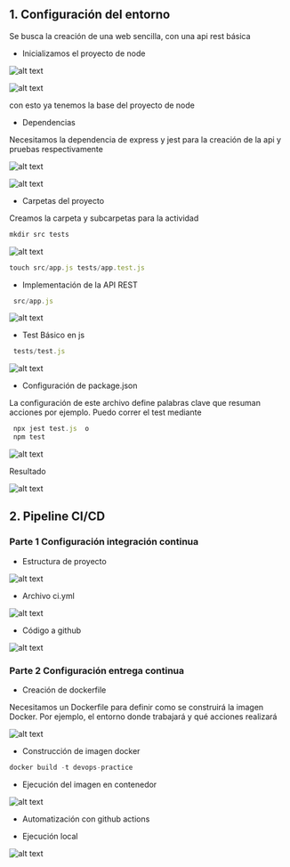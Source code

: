 ## 1. Configuración del entorno

Se busca la creación de una web sencilla, con una api rest básica

- Inicializamos el proyecto de node

![alt text](image/image.png)

![alt text](image/image-1.png)

con esto ya tenemos la base del proyecto de node

- Dependencias

Necesitamos la dependencia de express y jest para la creación de la api y pruebas respectivamente

![alt text](image/image-3.png)

![alt text](image/image-2.png)

- Carpetas del proyecto

Creamos la carpeta y subcarpetas para la actividad

 ```javascript
 mkdir src tests
```

![alt text](image/image-4.png)

```javascript
touch src/app.js tests/app.test.js
```

- Implementación de la API REST

```javascript
 src/app.js
```
![alt text](image.png)


- Test Básico en js

```javascript
 tests/test.js
```
![alt text](image-2.png)

- Configuración de package.json

La configuración de este archivo define palabras clave que resuman acciones por ejemplo. Puedo correr el test mediante 

```javascript
 npx jest test.js  o
 npm test
```
![alt text](image-4.png)

Resultado 

![alt text](image-3.png)

## 2. Pipeline CI/CD

### Parte 1 Configuración integración continua
- Estructura de proyecto 

![alt text](image-5.png)


- Archivo ci.yml

![alt text](image-7.png)

- Código a github

![alt text](image-6.png)

### Parte 2 Configuración entrega continua
- Creación de dockerfile

Necesitamos un Dockerfile para definir como se construirá la imagen Docker. Por ejemplo, el entorno donde trabajará y qué acciones realizará 

![alt text](image-8.png)

- Construcción de imagen docker

```javascript
docker build -t devops-practice
```


- Ejecución del imagen en contenedor

![alt text](image/image-9.png)

- Automatización con github actions



- Ejecución local 

![alt text](image-9.png)
